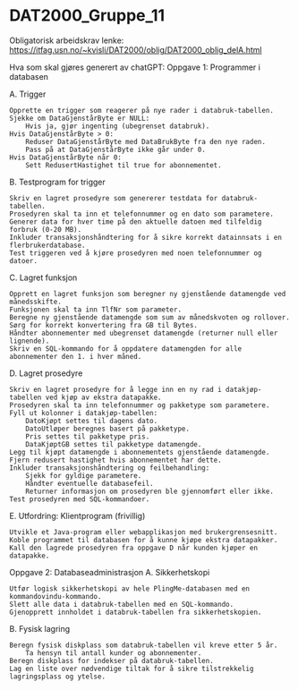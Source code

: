 # DAT2000_Gruppe_11

Obligatorisk arbeidskrav lenke: https://itfag.usn.no/~kvisli/DAT2000/oblig/DAT2000_oblig_delA.html

Hva som skal gjøres generert av chatGPT:
Oppgave 1: Programmer i databasen

A. Trigger

    Opprette en trigger som reagerer på nye rader i databruk-tabellen.
    Sjekke om DataGjenstårByte er NULL:
        Hvis ja, gjør ingenting (ubegrenset databruk).
    Hvis DataGjenstårByte > 0:
        Reduser DataGjenstårByte med DataBrukByte fra den nye raden.
        Pass på at DataGjenstårByte ikke går under 0.
    Hvis DataGjenstårByte når 0:
        Sett RedusertHastighet til true for abonnementet.

B. Testprogram for trigger

    Skriv en lagret prosedyre som genererer testdata for databruk-tabellen.
    Prosedyren skal ta inn et telefonnummer og en dato som parametere.
    Generer data for hver time på den aktuelle datoen med tilfeldig forbruk (0-20 MB).
    Inkluder transaksjonshåndtering for å sikre korrekt datainnsats i en flerbrukerdatabase.
    Test triggeren ved å kjøre prosedyren med noen telefonnummer og datoer.

C. Lagret funksjon

    Opprett en lagret funksjon som beregner ny gjenstående datamengde ved månedsskifte.
    Funksjonen skal ta inn TlfNr som parameter.
    Beregne ny gjenstående datamengde som sum av månedskvoten og rollover.
    Sørg for korrekt konvertering fra GB til Bytes.
    Håndter abonnementer med ubegrenset datamengde (returner null eller lignende).
    Skriv en SQL-kommando for å oppdatere datamengden for alle abonnementer den 1. i hver måned.

D. Lagret prosedyre

    Skriv en lagret prosedyre for å legge inn en ny rad i datakjøp-tabellen ved kjøp av ekstra datapakke.
    Prosedyren skal ta inn telefonnummer og pakketype som parametere.
    Fyll ut kolonner i datakjøp-tabellen:
        DatoKjøpt settes til dagens dato.
        DatoUtløper beregnes basert på pakketype.
        Pris settes til pakketype pris.
        DataKjøptGB settes til pakketype datamengde.
    Legg til kjøpt datamengde i abonnementets gjenstående datamengde.
    Fjern redusert hastighet hvis abonnementet har dette.
    Inkluder transaksjonshåndtering og feilbehandling:
        Sjekk for gyldige parametere.
        Håndter eventuelle databasefeil.
        Returner informasjon om prosedyren ble gjennomført eller ikke.
    Test prosedyren med SQL-kommandoer.

E. Utfordring: Klientprogram (frivillig)

    Utvikle et Java-program eller webapplikasjon med brukergrensesnitt.
    Koble programmet til databasen for å kunne kjøpe ekstra datapakker.
    Kall den lagrede prosedyren fra oppgave D når kunden kjøper en datapakke.

Oppgave 2: Databaseadministrasjon
A. Sikkerhetskopi

    Utfør logisk sikkerhetskopi av hele PlingMe-databasen med en kommandovindu-kommando.
    Slett alle data i databruk-tabellen med en SQL-kommando.
    Gjenopprett innholdet i databruk-tabellen fra sikkerhetskopien.

B. Fysisk lagring

    Beregn fysisk diskplass som databruk-tabellen vil kreve etter 5 år.
        Ta hensyn til antall kunder og abonnementer.
    Beregn diskplass for indekser på databruk-tabellen.
    Lag en liste over nødvendige tiltak for å sikre tilstrekkelig lagringsplass og ytelse.
